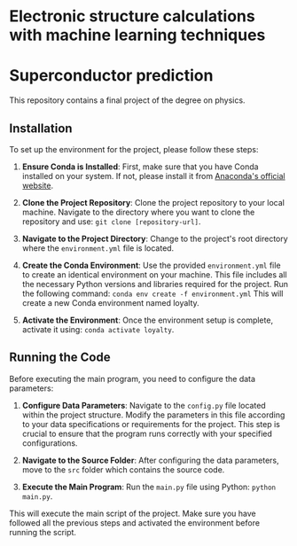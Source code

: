 # Electronic structure calculations with machine learning techniques
# Superconductor prediction

This repository contains a final project of the degree on physics. 

## Installation

To set up the environment for the project, please follow these steps:

1. **Ensure Conda is Installed**: First, make sure that you have Conda installed on your system. If not, please install it from [Anaconda's official website](https://www.anaconda.com/products/distribution).

2. **Clone the Project Repository**: Clone the project repository to your local machine. Navigate to the directory where you want to clone the repository and use: `git clone [repository-url]`.

3. **Navigate to the Project Directory**: Change to the project's root directory where the `environment.yml` file is located.

4. **Create the Conda Environment**: Use the provided `environment.yml` file to create an identical environment on your machine. This file includes all the necessary Python versions and libraries required for the project. Run the following command:
`conda env create -f environment.yml` This will create a new Conda environment named loyalty.

5. **Activate the Environment**: Once the environment setup is complete, activate it using: `conda activate loyalty`.

## Running the Code

Before executing the main program, you need to configure the data parameters:

1. **Configure Data Parameters**: Navigate to the `config.py` file located within the project structure. Modify the parameters in this file according to your data specifications or requirements for the project. This step is crucial to ensure that the program runs correctly with your specified configurations.

2. **Navigate to the Source Folder**: After configuring the data parameters, move to the `src` folder which contains the source code.

3. **Execute the Main Program**: Run the `main.py` file using Python: `python main.py`.

This will execute the main script of the project. Make sure you have followed all the previous steps and activated the environment before running the script.